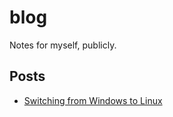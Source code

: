 # blog
Notes for myself, publicly.


## Posts

- [Switching from Windows to Linux](./ubuntu-hopping.md)
